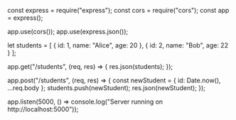 const express = require("express");
const cors = require("cors");
const app = express();

app.use(cors());
app.use(express.json());

let students = [
  { id: 1, name: "Alice", age: 20 },
  { id: 2, name: "Bob", age: 22 }
];

app.get("/students", (req, res) => {
  res.json(students);
});

app.post("/students", (req, res) => {
  const newStudent = { id: Date.now(), ...req.body };
  students.push(newStudent);
  res.json(newStudent);
});

app.listen(5000, () => console.log("Server running on http://localhost:5000"));